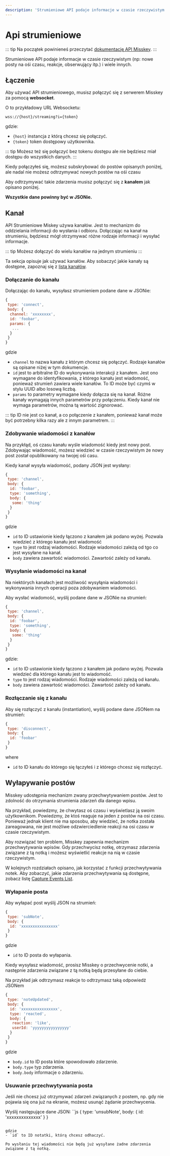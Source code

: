 ```yaml
---
description: 'Strumieniowe API podaje informacje w czasie rzeczywistym (np: nowe posty na ośi czasu, reakcje, obserwujący itp.) i wiele innych'
---
```


# Api strumieniowe

::: tip
Na początek powinieneś przeczytać [dokumentację API Misskey](../index.md).
:::

Strumieniowe API podaje informacje w czasie rzeczywistym (np: nowe posty na ośi czasu, reakcje, obserwujący itp.) i wiele innych.

## Łączenie

Aby używać API strumieniowego, musisz połączyć się z serwerem Misskey za pomocą **websocket**.

O to przykładowy URL Websocketu:

```:no-line-numbers
wss://{host}/streaming?i={token}
```

gdzie:

- `{host}` instancja z którą chcesz się połączyć.
- `{token}` token dostępowy użytkownika.

::: tip
Możesz też się połączyć bez tokenu dostępu ale nie będziesz miał dostępu do wszystkich danych.
:::

Kiedy połączyłeś się, możesz subskrybować do postów opisanych poniżej, ale  nadal nie możesz odtrzymywać nowych postów na ośi czasu

Aby odtrzymywać takie zdarzenia musisz połączyć się z **kanałem** jak opisano poniżej.

**Wszystkie dane powinny być w JSONie.**

## Kanał

API Strumieniowe Miskey używa kanałów. Jest to mechanizm do oddzielania informacji do wysłania i odbioru.
Dołączając na kanał na strumieniu, będziesz mógł otrzymywać różne rodzaje informacji i wysyłać informacje.

::: tip
Możesz dołączyć do wielu kanałów na jednym strumieniu
:::

Ta sekcja opisuje jak używać kanałów. Aby sobaczyć jakie kanały są dostępne, zapoznaj się z [listą kanałów](./channel/index.md).

### Dołączanie do kanału

Dołączając do kanału, wysyłasz strumieniem podane dane w JSONie:

```js
{
 type: 'connect',
 body: {
  channel: 'xxxxxxxx',
  id: 'foobar',
  params: {
   ...
  }
 }
}
```

gdzie

- `channel` to nazwa kanału z którym chcesz się połączyć. Rodzaje kanałów są opisane niżej w tym dokumencje.
- `id` jest to arbitralne ID do wykonywania interakcji z kanałem. Jest ono wymagane do identyfikowania, z którego kanału jest wiadomość, ponieważ strumień zawiera wiele kanałów. To ID może być czymś w stylu UUID albo losową liczbą.
- `params`  to parametry wymagane kiedy dołącza się na kanał. Różne kanały wymagają innych parametrów przy połączeniu. Kiedy kanał nie wymaga parametrów, można tą wartość zignorować.

::: tip
ID nie jest co kanał, a co połączenie z kanałem, ponieważ kanał może być potrzebny kilka razy ale z innym parametrem.
:::

### Zdobywanie wiadomości z kanałów

Na przykłąd, oś czasu kanału wyśle wiadomość kiedy jest nowy post. Zdobywając wiadomość, możesz wiedzieć w czasie rzeczywistym że nowy post został opublikowany na twojej ośi casu.

Kiedy kanał wysyła wiadomość, podany JSON jest wysłany:

```js
{
 type: 'channel',
 body: {
  id: 'foobar',
  type: 'something',
  body: {
   some: 'thing'
  }
 }
}
```

gdzie

- `id` to ID ustawionie kiedy łączono z kanałem jak podano wyżej. Pozwala wiedzieć z którego kanału jest wiadomość
- `type` to jest rodzaj wiadomości. Rodzaje wiadomości zależą od tgo co jest wysyłane na kanał.
- `body` zawiera zawartość wiadomości. Zawartość zależy od kanału.

### Wysyłanie wiadomości na kanał

Na niektórych kanałach jest możliwość wysyłąnia wiadomości i wykonywania innych operacji poza zdobywaniem wiadomości.

Aby wysłać wiadomość, wyślij podane dane w JSONie na strumień:

```js
{
 type: 'channel',
 body: {
  id: 'foobar',
  type: 'something',
  body: {
   some: 'thing'
  }
 }
}
```

gdzie:

- `id` to ID ustawionie kiedy łączono z kanałem jak podano wyżej. Pozwala wiedzieć dla którego kanału jest to wiadomość.
- `type` to jest rodzaj wiadomości. Rodzaje wiadomości zależą od kanału.
- `body` zawiera zawartość wiadomości. Zawartość zależy od kanału.

### Rozłączanie się z kanału

Aby się rozłączyć z kanału (instantiation), wyślij podane dane JSONem na strumień:

```js
{
 type: 'disconnect',
 body: {
  id: 'foobar'
 }
}
```

where

- `id` to ID kanału do którego się łączyłeś i z którego chcesz się rozłączyć.

## Wyłapywanie postów

Misskey udostępnia mechanizm zwany przechwytywaniem postów. Jest to zdolność do otrzymania strumienia zdarzeń dla danego wpisu.

Na przykład, powiedzmy, że chwytasz oś czasu i wyświetlasz ją swoim użytkownikom. Powiedzmy, że ktoś reaguje na jeden z postów na osi czasu.
Ponieważ jednak klient nie ma sposobu, aby wiedzieć, że notka została zareagowana, nie jest możliwe odzwierciedlenie reakcji na osi czasu w czasie rzeczywistym.

Aby rozwiązać ten problem, Misskey zapewnia mechanizm przechwytywania wpisów. Gdy przechwycisz notkę, otrzymasz zdarzenia związane z tą notką i możesz wyświetlić reakcje na nią w czasie rzeczywistym.

W kolejnych rozdziałach opisano, jak korzystać z funkcji przechwytywania notek. Aby zobaczyć, jakie zdarzenia przechwytywania są dostępne, zobacz listę [Capture Events List](./note-capture-events.md).

### Wyłapanie posta

Aby wyłapać post wyślij JSON na strumień:

```js
{
 type: 'subNote',
 body: {
  id: 'xxxxxxxxxxxxxxxx'
 }
}
```

gdzie

- `id` to ID posta do wyłapania.

Kiedy wysyłasz wiadomość, prosisz Misskey o przechwycenie notki, a następnie zdarzenia związane z tą notką będą przesyłane do ciebie.

Na przykład jak odtrzymasz reakcje to odtrzymasz taką odpowiedź JSONem

```js
{
 type: 'noteUpdated',
 body: {
  id: 'xxxxxxxxxxxxxxxx',
  type: 'reacted',
  body: {
   reaction: 'like',
   userId: 'yyyyyyyyyyyyyyyy'
  }
 }
}
```

gdzie

- `body.id` to ID posta które spowodowało zdarzenie.
- `body.type` typ zdarzenia.
- `body.body` informacje o zdarzeniu.

### Usuwanie przechwytywania posta

Jeśli nie chcesz już otrzymywać zdarzeń związanych z postem, np. gdy nie pojawia się ona już na ekranie, możesz usunąć żądanie przechwycenia.

Wyślij następujące dane JSON:
``js
{
 type: 'unsubNote',
 body: {
  id: 'xxxxxxxxxxxxxx'
 }
}

```

gdzie
- `id` to ID notatki, którą chcesz odhaczyć.

Po wysłaniu tej wiadomości nie będą już wysyłane żadne zdarzenia związane z tą notką.

